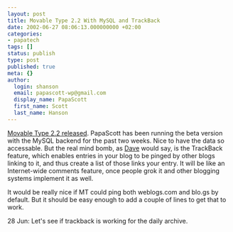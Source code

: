 ```yaml
---
layout: post
title: Movable Type 2.2 With MySQL and TrackBack
date: 2002-06-27 08:06:13.000000000 +02:00
categories:
- papatech
tags: []
status: publish
type: post
published: true
meta: {}
author:
  login: shanson
  email: papascott-wp@gmail.com
  display_name: PapaScott
  first_name: Scott
  last_name: Hanson
---
```

<p><a href="http://www.movabletype.org/news/2002_06.shtml#000499">Movable Type 2.2 released</a>. PapaScott has been running the beta version with the MySQL backend for the past two weeks. Nice to have the data so accessable. But the real mind bomb, as <a href="http://www.scripting.com">Dave</a> would say, is the TrackBack feature, which enables entries in your blog to be pinged by other blogs linking to it, and thus create a list of those links your entry. It will be like an Internet-wide comments feature, once people grok it and other blogging systems implement it as well.</p>
<p>It would be really nice if MT could ping both weblogs.com and blo.gs by default. But it should be easy enough to add a couple of lines to get that to work.</p>
<p>28 Jun: Let's see if trackback is working for the daily archive.</p>
